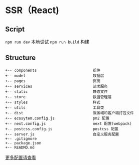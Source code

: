 # SSR（React)

## Script
`npm run dev` 本地调试
`npm run build` 构建 

## Structure
```
+-- components                         组件
+-- model                              数据层
+-- pages                              页面
+-- services                           请求服务
+-- static                             静态文件
+-- store                              数据管理层
+-- styles                             样式
+-- utils                              工具类
+-- dist                               服务端和客户端打包文件
+-- ecosytem.config.js                 pm2 配置
+-- next.config.js                     next 配置(webpack)
+-- postcss.config.js                  postcss 配置
+-- server.js                          自定义服务配置
+-- .gitignore
+-- package.json
+-- READMD.md
```

[更多配置请查看](http://nextjs.frontendx.cn/)